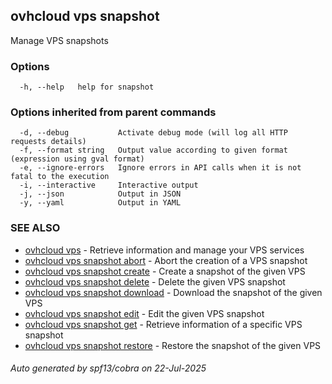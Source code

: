 ## ovhcloud vps snapshot

Manage VPS snapshots

### Options

```
  -h, --help   help for snapshot
```

### Options inherited from parent commands

```
  -d, --debug           Activate debug mode (will log all HTTP requests details)
  -f, --format string   Output value according to given format (expression using gval format)
  -e, --ignore-errors   Ignore errors in API calls when it is not fatal to the execution
  -i, --interactive     Interactive output
  -j, --json            Output in JSON
  -y, --yaml            Output in YAML
```

### SEE ALSO

* [ovhcloud vps](ovhcloud_vps.md)	 - Retrieve information and manage your VPS services
* [ovhcloud vps snapshot abort](ovhcloud_vps_snapshot_abort.md)	 - Abort the creation of a VPS snapshot
* [ovhcloud vps snapshot create](ovhcloud_vps_snapshot_create.md)	 - Create a snapshot of the given VPS
* [ovhcloud vps snapshot delete](ovhcloud_vps_snapshot_delete.md)	 - Delete the given VPS snapshot
* [ovhcloud vps snapshot download](ovhcloud_vps_snapshot_download.md)	 - Download the snapshot of the given VPS
* [ovhcloud vps snapshot edit](ovhcloud_vps_snapshot_edit.md)	 - Edit the given VPS snapshot
* [ovhcloud vps snapshot get](ovhcloud_vps_snapshot_get.md)	 - Retrieve information of a specific VPS snapshot
* [ovhcloud vps snapshot restore](ovhcloud_vps_snapshot_restore.md)	 - Restore the snapshot of the given VPS

###### Auto generated by spf13/cobra on 22-Jul-2025
